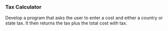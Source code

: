 ### Tax Calculator
Develop a program that asks the user to enter a cost and either a country or state tax. It then returns the tax plus the total cost with tax.